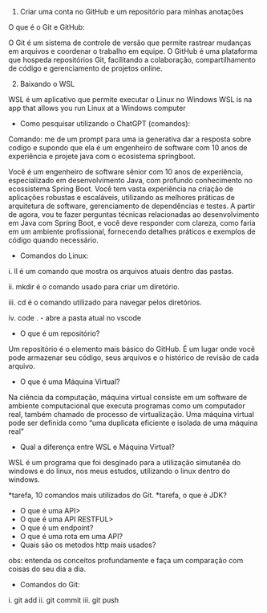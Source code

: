 1. Criar uma conta no GitHub e um repositório para minhas anotações

O que é o Git e GitHub:

O Git é um sistema de controle de versão que permite rastrear mudanças em arquivos e coordenar o trabalho em equipe. O GitHub é uma plataforma que hospeda repositórios Git, facilitando a colaboração, compartilhamento de código e gerenciamento de projetos online.

2. Baixando o WSL

WSL é um aplicativo que permite executar o Linux no Windows
WSL is na app that allows you run Linux at a Windows computer

- Como pesquisar utilizando o ChatGPT (comandos):

Comando: me de um prompt para uma ia generativa dar a resposta sobre codigo e supondo que ela é um engenheiro de software com 10 anos de experiência e projete java com o ecosistema springboot.

Você é um engenheiro de software sênior com 10 anos de experiência, especializado em desenvolvimento Java, com profundo conhecimento no ecossistema Spring Boot. Você tem vasta experiência na criação de aplicações robustas e escaláveis, utilizando as melhores práticas de arquitetura de software, gerenciamento de dependências e testes. A partir de agora, vou te fazer perguntas técnicas relacionadas ao desenvolvimento em Java com Spring Boot, e você deve responder com clareza, como faria em um ambiente profissional, fornecendo detalhes práticos e exemplos de código quando necessário.

- Comandos do Linux:

i. ll é um comando que mostra os arquivos atuais dentro das pastas.

ii. mkdir é o comando usado para criar um diretório.

iii. cd é o comando utilizado para navegar pelos diretórios.

iv. code . - abre a pasta atual no vscode

- O que é um repositório?


Um repositório é o elemento mais básico do GitHub. É um lugar onde você pode armazenar seu código, seus arquivos e o histórico de revisão de cada arquivo.

- O que é uma Máquina Virtual?

Na ciência da computação, máquina virtual consiste em um software de ambiente computacional que executa programas como um computador real, também chamado de processo de virtualização. Uma máquina virtual pode ser definida como “uma duplicata eficiente e isolada de uma máquina real”

- Qual a diferença entre WSL e Máquina Virtual?

WSL é um programa que foi desginado para a utilização simutanêa do windows e do linux, nos meus estudos, utilizando o linux dentro do windows.

*tarefa, 10 comandos mais utilizados do Git.
*tarefa, o que é JDK?
* O que é uma API>
* O que é uma API RESTFUL>
* O que é um endpoint?
* O que é uma rota em uma API?
* Quais são os metodos http mais usados?

obs: entenda os conceitos profundamente e faça um comparação com coisas do seu dia a dia.

- Comandos do Git:

i. git add
ii. git commit
iii. git push
